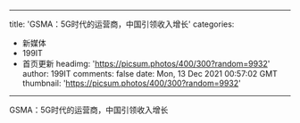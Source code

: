
---
title: 'GSMA：5G时代的运营商，中国引领收入增长'
categories: 
 - 新媒体
 - 199IT
 - 首页更新
headimg: 'https://picsum.photos/400/300?random=9932'
author: 199IT
comments: false
date: Mon, 13 Dec 2021 00:57:02 GMT
thumbnail: 'https://picsum.photos/400/300?random=9932'
---

<div>   
GSMA：5G时代的运营商，中国引领收入增长  
</div>
            